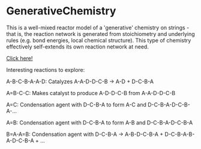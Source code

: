 GenerativeChemistry
===================

This is a well-mixed reactor model of a 'generative' chemistry on strings - that is, the reaction network is generated from stoichiometry and underlying rules (e.g. bond energies, local chemical structure). This type of chemistry effectively self-extends its own reaction network at need.

[Click here!](http://modelingoriginsoflife.github.io/GenerativeChemistry/)

Interesting reactions to explore:

A-B-C-B-A-A-D: Catalyzes A-A-D-D-C-B -> A-D + D-C-B-A

A=B-C-C: Makes catalyst to produce A-D-D-C-B from A-A-D-D-C-B

A=C: Condensation agent with D-C-B-A to form A-C and D-C-B-A-D-C-B-A-...

A=B: Condensation agent with D-C-B-A to form A-B and D-C-B-A-D-C-B-A

B=A-A=B: Condensation agent with D-C-B-A -> A-B-D-C-B-A + D-C-B-A-B-A-D-C-B-A + ...
